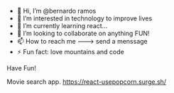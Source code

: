 - 👋 Hi, I’m @bernardo ramos
- 👀 I’m interested in technology to improve lives
- 🌱 I’m currently learning react...
- 💞️ I’m looking to collaborate on anything FUN!
- 📫 How to reach me ---> send a menssage
- ⚡ Fun fact: love mountains and code

Have Fun!

Movie search app. https://react-usepopcorn.surge.sh/
